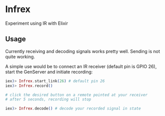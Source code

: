 # Infrex

Experiment using IR with Elixir

## Usage

Currently receiving and decoding signals works pretty well. Sending is
not quite working.

A simple use would be to connect an IR receiver (default pin is GPIO 26),
start the GenServer and initiate recording:

```elixir
iex)> Infrex.start_link(26) # default pin 26
iex)> Infrex.record()

# click the desired button on a remote pointed at your receiver
# after 5 seconds, recording will stop

iex)> Infrex.decode() # decode your recorded signal in state
```
